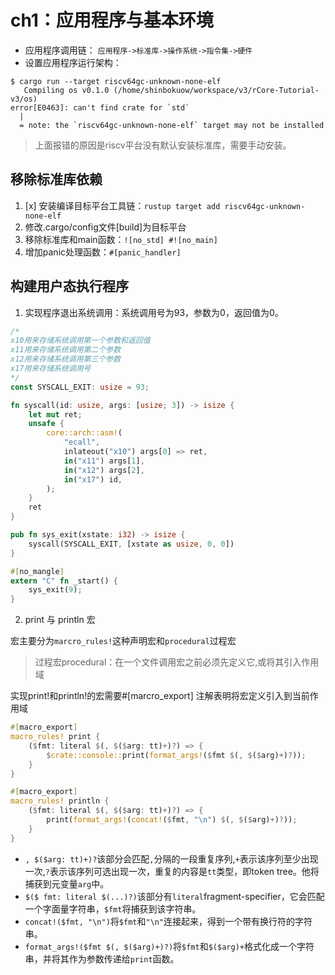 # ch1：应用程序与基本环境
- 应用程序调用链：
  `应用程序->标准库->操作系统->指令集->硬件`
- 设置应用程序运行架构：
```shell
$ cargo run --target riscv64gc-unknown-none-elf
   Compiling os v0.1.0 (/home/shinbokuow/workspace/v3/rCore-Tutorial-v3/os)
error[E0463]: can't find crate for `std`
  |
  = note: the `riscv64gc-unknown-none-elf` target may not be installed
```
> 上面报错的原因是riscv平台没有默认安装标准库，需要手动安装。
## 移除标准库依赖
1. [x] 安装编译目标平台工具链：`rustup target add riscv64gc-unknown-none-elf`
2. 修改.cargo/config文件[build]为目标平台
3. 移除标准库和main函数：`![no_std] #![no_main]`
4. 增加panic处理函数：`#[panic_handler]` 
## 构建用户态执行程序
1. 实现程序退出系统调用：系统调用号为93，参数为0，返回值为0。
```rust
/*
x10用来存储系统调用第一个参数和返回值
x11用来存储系统调用第二个参数
x12用来存储系统调用第三个参数
x17用来存储系统调用号
*/
const SYSCALL_EXIT: usize = 93;

fn syscall(id: usize, args: [usize; 3]) -> isize {
    let mut ret;
    unsafe {
        core::arch::asm!(
            "ecall",
            inlateout("x10") args[0] => ret,
            in("x11") args[1],
            in("x12") args[2],
            in("x17") id,
        );
    }
    ret
}

pub fn sys_exit(xstate: i32) -> isize {
    syscall(SYSCALL_EXIT, [xstate as usize, 0, 0])
}

#[no_mangle]
extern "C" fn _start() {
    sys_exit(9);
}
```
2. print 与 println 宏

宏主要分为`marcro_rules!`这种声明宏和`procedural`过程宏

> 过程宏procedural：在一个文件调用宏之前必须先定义它,或将其引入作用域

实现print!和println!的宏需要#[marcro_export] 注解表明将宏定义引入到当前作用域
```rust
#[macro_export]
macro_rules! print {
    ($fmt: literal $(, $($arg: tt)+)?) => {
        $crate::console::print(format_args!($fmt $(, $($arg)+)?));
    }
}

#[macro_export]
macro_rules! println {
    ($fmt: literal $(, $($arg: tt)+)?) => {
        print(format_args!(concat!($fmt, "\n") $(, $($arg)+)?));
    }
}
```
- `, $($arg: tt)+)?`该部分会匹配`,`分隔的一段重复序列,`+`表示该序列至少出现一次,`?`表示该序列可选出现一次，重复的内容是`tt`类型，即token tree。他将捕获到元变量`arg`中。
- `$($ fmt: literal $(...)?)`该部分有`literal`fragment-specifier，它会匹配一个字面量字符串，`$fmt`将捕获到该字符串。
- `concat!($fmt, "\n")`将`$fmt`和`"\n"`连接起来，得到一个带有换行符的字符串。
- `format_args!($fmt $(, $($arg)+)?)`将`$fmt`和`$($arg)+`格式化成一个字符串，并将其作为参数传递给`print`函数。